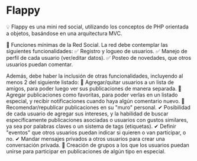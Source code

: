 # Flappy

💡 Flappy es una mini red social, utilizando los conceptos de PHP orientada a objetos, basándose en una arquitectura MVC. 

📌 Funciones mínimas de la Red Social.
La red debe contemplar las siguientes funcionalidades:
✅ Registro y logueo de usuarios.
✅ Manejo de perfil de cada usuario (ver/editar datos).
✅ Posteo de novedades, que otros usuarios puedan comentar.

Además, debe haber la inclusión de otras funcionalidades, incluyendo al menos 2 del siguiente listado:
📍 Agregar/quitar usuarios a un lista de amigos, para poder luego ver sus publicaciones de manera separada.
📍 Agregar publicaciones como favoritas, para poder verlas en un listado especial, y recibir notificaciones cuando haya algún comentario nuevo.
📍 Recomendar/republicar publicaciones en su "muro" personal.
✔ Posibilidad de cada usuario de agregar sus intereses, y la habilidad de buscar específicamente publicaciones asociadas o usuarios con gustos similares, ya sea por palabras claves o un sistema de tags (etiquetas).
✔ Definir "eventos" que otros usuarios puedan indicar si quieren o van participar, o no.
✔ Mandar mensajes privados a otros usuarios para crear una conversación privada.
📍 Creación de grupos a los que los usuarios puedan unirse para participar en publicaciones de algún tipo en especial.

